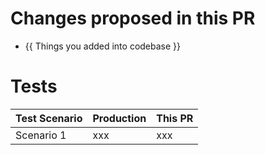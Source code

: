 # Changes proposed in this PR
- {{ Things you added into codebase }}

# Tests
| Test Scenario | Production | This PR |
|---------------|------------|---------|
| Scenario 1    | xxx        | xxx     |
